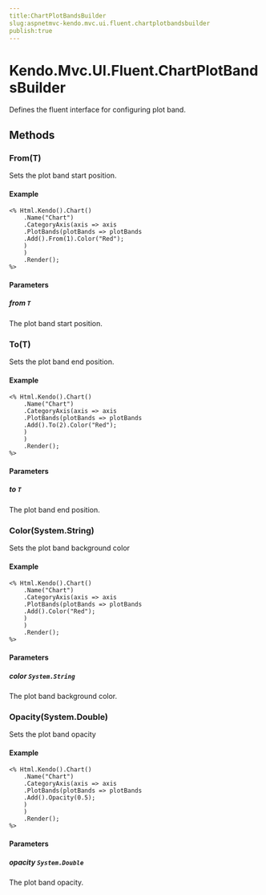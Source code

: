 ```yaml
---
title:ChartPlotBandsBuilder
slug:aspnetmvc-kendo.mvc.ui.fluent.chartplotbandsbuilder
publish:true
---
```


# Kendo.Mvc.UI.Fluent.ChartPlotBandsBuilder
Defines the fluent interface for configuring plot band.



## Methods

### From(T)
Sets the plot band start position.


#### Example

    <% Html.Kendo().Chart()
        .Name("Chart")
        .CategoryAxis(axis => axis
        .PlotBands(plotBands => plotBands
        .Add().From(1).Color("Red");
        )
        )
        .Render();
    %>
        


#### Parameters

##### from `T`
The plot band start position.




### To(T)
Sets the plot band end position.


#### Example

    <% Html.Kendo().Chart()
        .Name("Chart")
        .CategoryAxis(axis => axis
        .PlotBands(plotBands => plotBands
        .Add().To(2).Color("Red");
        )
        )
        .Render();
    %>
        


#### Parameters

##### to `T`
The plot band end position.




### Color(System.String)
Sets the plot band background color


#### Example

    <% Html.Kendo().Chart()
        .Name("Chart")
        .CategoryAxis(axis => axis
        .PlotBands(plotBands => plotBands
        .Add().Color("Red");
        )
        )
        .Render();
    %>
        


#### Parameters

##### color `System.String`
The plot band background color.




### Opacity(System.Double)
Sets the plot band opacity


#### Example

    <% Html.Kendo().Chart()
        .Name("Chart")
        .CategoryAxis(axis => axis
        .PlotBands(plotBands => plotBands
        .Add().Opacity(0.5);
        )
        )
        .Render();
    %>
        


#### Parameters

##### opacity `System.Double`
The plot band opacity.





